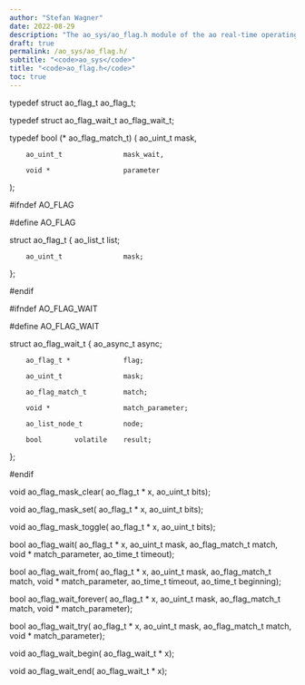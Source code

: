 ```yaml
---
author: "Stefan Wagner"
date: 2022-08-29
description: "The ao_sys/ao_flag.h module of the ao real-time operating system."
draft: true
permalink: /ao_sys/ao_flag.h/ 
subtitle: "<code>ao_sys</code>"
title: "<code>ao_flag.h</code>"
toc: true
---
```


typedef struct  ao_flag_t       ao_flag_t;

typedef struct  ao_flag_wait_t  ao_flag_wait_t;

typedef bool (*                 ao_flag_match_t)
(
        ao_uint_t               mask,

        ao_uint_t               mask_wait,

        void *                  parameter
);

#ifndef AO_FLAG

#define AO_FLAG

struct  ao_flag_t
{
        ao_list_t               list;

        ao_uint_t               mask;
};

#endif

#ifndef AO_FLAG_WAIT

#define AO_FLAG_WAIT

struct  ao_flag_wait_t
{
        ao_async_t              async;

        ao_flag_t *             flag;

        ao_uint_t               mask;

        ao_flag_match_t         match;

        void *                  match_parameter;

        ao_list_node_t          node;

        bool        volatile    result;
};

#endif

void    ao_flag_mask_clear(     ao_flag_t * x, ao_uint_t bits);

void    ao_flag_mask_set(       ao_flag_t * x, ao_uint_t bits);

void    ao_flag_mask_toggle(    ao_flag_t * x, ao_uint_t bits);

bool    ao_flag_wait(           ao_flag_t * x, ao_uint_t mask, ao_flag_match_t match, void * match_parameter, ao_time_t timeout);

bool    ao_flag_wait_from(      ao_flag_t * x, ao_uint_t mask, ao_flag_match_t match, void * match_parameter, ao_time_t timeout, ao_time_t beginning);

bool    ao_flag_wait_forever(   ao_flag_t * x, ao_uint_t mask, ao_flag_match_t match, void * match_parameter);

bool    ao_flag_wait_try(       ao_flag_t * x, ao_uint_t mask, ao_flag_match_t match, void * match_parameter);

void    ao_flag_wait_begin(     ao_flag_wait_t * x);

void    ao_flag_wait_end(       ao_flag_wait_t * x);

